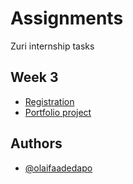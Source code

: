# Assignments

Zuri internship tasks




## Week 3

 - [Registration](https://ZuriTask1.adedapo107.repl.co) 
 - [Portfolio project](https://ZuriTask2.adedapo107.repl.co)
 


 
## Authors

- [@olaifaadedapo](https://www.github.com/adedapo17)

